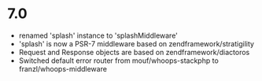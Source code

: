 7.0
===

- renamed 'splash' instance to 'splashMiddleware'
- 'splash' is now a PSR-7 middleware based on zendframework/stratigility
- Request and Response objects are based on zendframework/diactoros
- Switched default error router from mouf/whoops-stackphp to franzl/whoops-middleware
